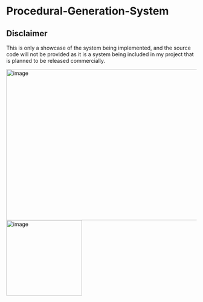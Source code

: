 # Procedural-Generation-System

## Disclaimer

This is only a showcase of the system being implemented, and the source code will not be provided as it is a system being included in my project that is planned to be released commercially.

<img width="550" height="400" alt="image" src="https://github.com/user-attachments/assets/f4f3e88d-33e0-4e04-b942-e66dc5538020" />


<img width="200" height="200" alt="image" src="https://github.com/user-attachments/assets/443652d4-0ad1-4dd8-be8c-52207d45e806" />
